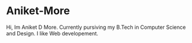 # Aniket-More
Hi, Im Aniket D More. Currently pursiving my B.Tech in Computer Science and Design. I like Web developement.
